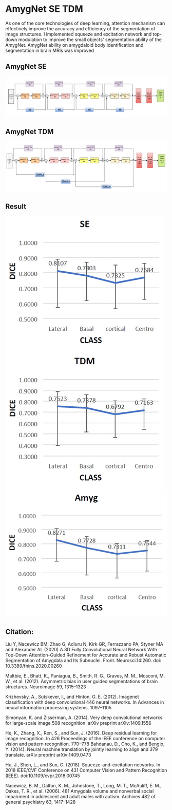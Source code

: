 # AmygNet SE TDM
As one of the core technologies of deep learning, attention mechanism can effectively improve the accuracy and efficiency of the segmentation of image structures. I implemented squeeze and excitation network and top-down modulation to improve the small objects' segmentation ability of the AmygNet. AmygNet ability on amygdaloid body identification and segmentation in brain MRIs was improved

## AmygNet SE
![amnetSE](demo_images/amgnetSE.png)

## AmygNet TDM
![amnetTDM](demo_images/amgnetTDM.png)

## Result
![seresult](demo_images/SEresult.png)
![TDMresult](demo_images/TDMresult.png)
![amresult](demo_images/amygresult.png)

## Citation: 
Liu Y, Nacewicz BM, Zhao G, Adluru N, Kirk GR, Ferrazzano PA, Styner MA and Alexander AL (2020) A 3D Fully Convolutional Neural Network With Top-Down Attention-Guided Refinement for Accurate and Robust Automatic Segmentation of Amygdala and Its Subnuclei. Front. Neurosci.14:260. doi: 10.3389/fnins.2020.00260

Maltbie, E., Bhatt, K., Paniagua, B., Smith, R. G., Graves, M. M., Mosconi, M. W., et al. (2012). Asymmetric bias in user guided segmentations of brain structures. Neuroimage 59, 1315–1323

Krizhevsky, A., Sutskever, I., and Hinton, G. E. (2012). Imagenet classification with deep convolutional 446 neural networks. In Advances in neural information processing systems. 1097–1105

Simonyan, K. and Zisserman, A. (2014). Very deep convolutional networks for large-scale image 508 recognition. arXiv preprint arXiv:1409.1556

He, K., Zhang, X., Ren, S., and Sun, J. (2016). Deep residual learning for image recognition. In 426 Proceedings of the IEEE conference on computer vision and pattern recognition. 770–778 Bahdanau, D., Cho, K., and Bengio, Y. (2014). Neural machine translation by jointly learning to align and 379 translate. arXiv preprint arXiv:1409.0473

Hu, J., Shen, L., and Sun, G. (2018). Squeeze-and-excitation networks. In 2018 IEEE/CVF Conference on 431 Computer Vision and Pattern Recognition (IEEE). doi:10.1109/cvpr.2018.00745

Nacewicz, B. M., Dalton, K. M., Johnstone, T., Long, M. T., McAuliff, E. M., Oakes, T. R., et al. (2006). 481 Amygdala volume and nonverbal social impairment in adolescent and adult males with autism. Archives 482 of general psychiatry 63, 1417–1428


